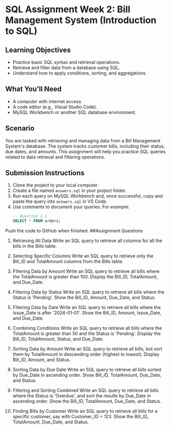 # SQL Assignment Week 2: Bill Management System (Introduction to SQL)

## Learning Objectives
- Practice basic SQL syntax and retrieval operations.
- Retrieve and filter data from a database using SQL.
- Understand how to apply conditions, sorting, and aggregations.

## What You'll Need
- A computer with internet access.
- A code editor (e.g., Visual Studio Code).
- MySQL Workbench or another SQL database environment.

## Scenario
You are tasked with retrieving and managing data from a Bill Management System's database. The system tracks customer bills, including their status, due dates, and amounts. This assignment will help you practice SQL queries related to data retrieval and filtering operations.

## Submission Instructions
1. Clone the project to your local computer.
2. Create a file named `answers.sql` in your project folder.
3. Run each query on MySQL Workbench and, once successful, copy and paste the query into `answers.sql` in VS Code.
4. Use comments to document your queries. For example:
   ```sql
   -- Question 1.1
   SELECT * FROM orders;
Push the code to GitHub when finished.
##Assignment Questions
1. Retrieving All Data
Write an SQL query to retrieve all columns for all the bills in the Bills table.

2. Selecting Specific Columns
Write an SQL query to retrieve only the Bill_ID and TotalAmount columns from the Bills table.

3. Filtering Data by Amount
Write an SQL query to retrieve all bills where the TotalAmount is greater than 100. Display the Bill_ID, TotalAmount, and Due_Date.

4. Filtering Data by Status
Write an SQL query to retrieve all bills where the Status is 'Pending'. Show the Bill_ID, Amount, Due_Date, and Status.

5. Filtering Data by Date
Write an SQL query to retrieve all bills where the Issue_Date is after '2024-01-01'. Show the Bill_ID, Amount, Issue_Date, and Due_Date.

6. Combining Conditions
Write an SQL query to retrieve all bills where the TotalAmount is greater than 50 and the Status is 'Pending'. Display the Bill_ID, TotalAmount, Status, and Due_Date.

7. Sorting Data by Amount
Write an SQL query to retrieve all bills, but sort them by TotalAmount in descending order (highest to lowest). Display Bill_ID, Amount, and Status.

8. Sorting Data by Due Date
Write an SQL query to retrieve all bills sorted by Due_Date in ascending order. Show Bill_ID, TotalAmount, Due_Date, and Status.

9. Filtering and Sorting Combined
Write an SQL query to retrieve all bills where the Status is 'Overdue', and sort the results by Due_Date in ascending order. Show the Bill_ID, TotalAmount, Due_Date, and Status.

10. Finding Bills by Customer
Write an SQL query to retrieve all bills for a specific customer, say with Customer_ID = 123. Show the Bill_ID, TotalAmount, Due_Date, and Status.
